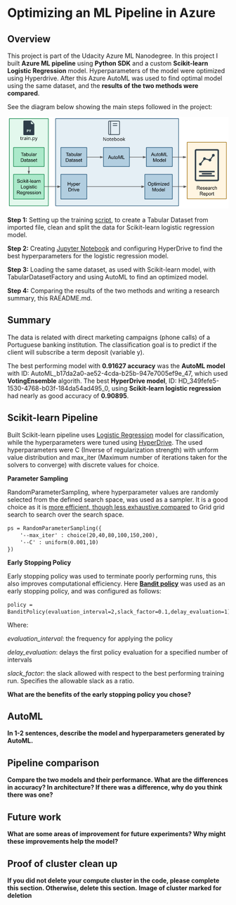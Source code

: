 # Optimizing an ML Pipeline in Azure

## Overview
This project is part of the Udacity Azure ML Nanodegree. In this project I built **Azure ML pipeline** using **Python SDK** and a custom **Scikit-learn Logistic Regression** model. Hyperparameters of the model were optimized using Hyperdrive. After this Azure AutoML was used to find optimal model using the same dataset, and the **results of the two methods were compared**. 

See the diagram below showing the main steps followed in the project:

![alt text](images/Project_process_overview.png)

**Step 1:** Setting up the training [script](train.py), to create a Tabular Dataset from imported file, clean and split the data for Scikit-learn logistic regression model. 

**Step 2:** Creating [Jupyter Notebook](udacity-project.ipynb) and configuring HyperDrive to find the best hyperparameters for the logistic regression model. 

**Step 3:** Loading the same dataset, as used with Scikit-learn model, with TabularDatasetFactory and using AutoML to find an optimized model. 

**Step 4:** Comparing the results of the two methods and writing a research summary, this RAEADME.md.

## Summary
The data is related with direct marketing campaigns (phone calls) of a Portuguese banking institution. The classification goal is to predict if the client will subscribe a term deposit (variable y). 

The best performing model with **0.91627 accuracy** was the **AutoML model** with ID: AutoML_b17da2a0-ae52-4cda-b25b-947e7005ef9e_47, which used **VotingEnsemble** algorith. The best **HyperDrive model**, ID: HD_349fefe5-1530-4768-b03f-184da54ad495_0, using **Scikit-learn logistic regression** had nearly as good accuracy of **0.90895**.

## Scikit-learn Pipeline

Built Scikit-learn pipeline uses [Logistic Regression](https://scikit-learn.org/stable/modules/generated/sklearn.linear_model.LogisticRegression.html) model for classification, while the hyperparameters were tuned using [HyperDrive](https://docs.microsoft.com/en-us/azure/machine-learning/how-to-tune-hyperparameters). The used hyperparameters were C (Inverse of regularization strength) with unform value distribution and max_iter (Maximum number of iterations taken for the solvers to converge) with discrete values for choice. 

**Parameter Sampling**

RandomParameterSampling, where hyperparameter values are randomly selected from the defined search space, was used as a sampler. It is a good choice as it is [more efficient, though less exhaustive compared](https://www.sciencedirect.com/science/article/pii/S1674862X19300047) to Grid grid search to search over the search space.

```
ps = RandomParameterSampling({
    '--max_iter' : choice(20,40,80,100,150,200),
    '--C' : uniform(0.001,10)
}) 
```
**Early Stopping Policy**

Early stopping policy was used to terminate poorly performing runs, this also improves computational efficiency. Here [**Bandit policy**](https://docs.microsoft.com/en-us/azure/machine-learning/how-to-tune-hyperparameters) was used as an early stopping policy, and was configured as follows:
```
policy = BanditPolicy(evaluation_interval=2,slack_factor=0.1,delay_evaluation=1)
```

Where:

*evaluation_interval*: the frequency for applying the policy

*delay_evaluation*: delays the first policy evaluation for a specified number of intervals

*slack_factor*: the slack allowed with respect to the best performing training run. Specifies the allowable slack as a ratio.

**What are the benefits of the early stopping policy you chose?**

## AutoML
**In 1-2 sentences, describe the model and hyperparameters generated by AutoML.**

## Pipeline comparison
**Compare the two models and their performance. What are the differences in accuracy? In architecture? If there was a difference, why do you think there was one?**

## Future work
**What are some areas of improvement for future experiments? Why might these improvements help the model?**

## Proof of cluster clean up
**If you did not delete your compute cluster in the code, please complete this section. Otherwise, delete this section.**
**Image of cluster marked for deletion**
